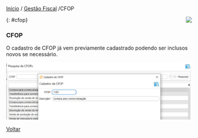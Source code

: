 [Início](index.md) / [Gestão Fiscal](gestao_fiscal.md) /CFOP

<a href="http://docs.continentenuvem.com.br/dicas.html#dicas"><img align="right" src="http://docs.continentenuvem.com.br/images/dicas.png"></a>



{: #cfop}

### CFOP

O cadastro de CFOP já vem previamente cadastrado podendo ser inclusos novos se necessário.

![](images/gestao_fiscal_cfop.jpg)

[Voltar](gestao_fiscal.md)                                                                                                                                      





